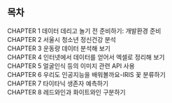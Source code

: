 ## 목차  
CHAPTER 1 데이터 데리고 놀기 전 준비하기: 개발환경 준비  
CHAPTER 2 서울시 청소년 정신건강 분석    
CHAPTER 3 운동량 데이터 분석해 보기       
CHAPTER 4 인터넷에서 데이터를 얻어서 엑셀로 정리해 보기         
CHAPTER 5 얼굴인식 등의 이미지 관련 API 사용       
CHAPTER 6 우리도 인공지능을 배워볼까요-IRIS 꽃 분류하기        
CHAPTER 7 타이타닉 생존자 예측하기      
CHAPTER 8 레드와인과 화이트와인 구분하기       
